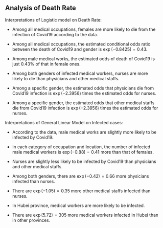 ## Analysis of Death Rate

Interpretations of Logistic model on Death Rate:

- Among all medical occupations, females are more likely to die from the infection of Covid19 according to the data.

- Among all medical occupations, the estimated conditional odds ratio between the death of Covid19 and gender is $\exp(-0.8425)=0.43$. 

- Among male medical works, the estimated odds of death of Covid19  is just $0.43\%$ of that in female ones.

  

- Among both genders of infected medical workers, nurses are more likely to die than physicians and other medical staffs.

- Among a specific gender, the estimated odds that physicians die from Covid19 infection is $\exp(-2.3956)$ times the estimated odds for nurses.
- Among a specific gender, the estimated odds that other medical staffs die from Covid19 infection is $\exp(-2.3956)$ times the estimated odds for nurses.



Interpretations of General Linear Model on Infected cases:

- According to the data, male medical works are slightly more likely to be infected by Covid19.
- In each category of occupation and location, the number of infected male medical workers is $\exp(-0.88)=0.41$ more than that of females.
- Nurses are slightly less likely to be infected by Covid19 than physicians and other medical staffs.
- Among both genders, there are $\exp(-0.42)=0.66$  more physicians infected than nurses. 
- There are $\exp(-1.05)=0.35$ more other medical staffs infected than nurses.

- In Hubei province, medical workers are more likely to be infected. 
- There are $\exp(5.72)=305$ more medical workers infected in Hubei than in other provinces.